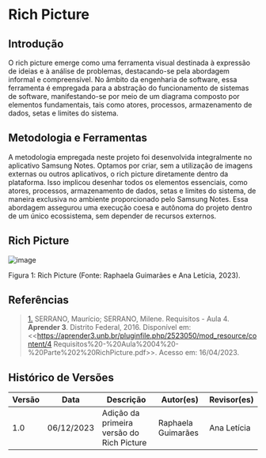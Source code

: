 # Rich Picture

## Introdução
O rich picture emerge como uma ferramenta visual destinada à expressão de ideias e à análise de problemas, destacando-se pela abordagem informal e compreensível. No âmbito da engenharia de software, essa ferramenta é empregada para a abstração do funcionamento de sistemas de software, manifestando-se por meio de um diagrama composto por elementos fundamentais, tais como atores, processos, armazenamento de dados, setas e limites do sistema.  

## Metodologia e Ferramentas
 
A metodologia empregada neste projeto foi desenvolvida integralmente no aplicativo Samsung Notes. Optamos por criar, sem a utilização de imagens externas ou outros aplicativos, o rich picture diretamente dentro da plataforma. Isso implicou desenhar todos os elementos essenciais, como atores, processos, armazenamento de dados, setas e limites do sistema, de maneira exclusiva no ambiente proporcionado pelo Samsung Notes. Essa abordagem assegurou uma execução coesa e autônoma do projeto dentro de um único ecossistema, sem depender de recursos externos. 

## Rich Picture

![image](https://github.com/Requisitos-de-Software/2023.2-LibreOffice/assets/64171633/b4c7eada-7111-4a52-a863-471fb0383672)

Figura 1: Rich Picture (Fonte: Raphaela Guimarães e Ana Letícia, 2023).

## Referências

> <a id="RP1" href="#TEC1">1.</a> SERRANO, Maurício; SERRANO, Milene. Requisitos - Aula 4. **Aprender 3**. Distrito Federal, 2016. Disponível em: <<https://aprender3.unb.br/pluginfile.php/2523050/mod_resource/content/4 Requisitos%20-%20Aula%2004%20-%20Parte%202%20RichPicture.pdf>>. Acesso em: 16/04/2023.

## Histórico de Versões

Versão  | Data | Descrição | Autor(es) | Revisor(es)
-------- | ------ | ------ | ---------- | ----------
1.0 | 06/12/2023 | Adição da primeira versão do Rich Picture  | Raphaela Guimarães | Ana Letícia

